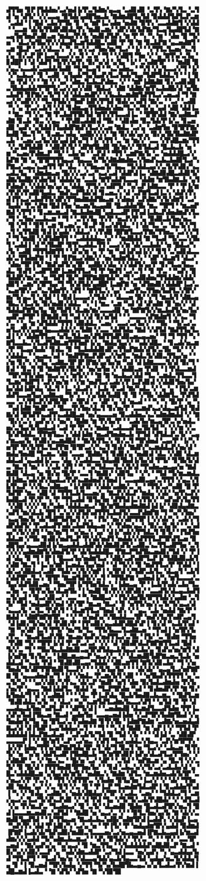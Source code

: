 ▟▜▜▅▝▊▛▐▜▟▟▅▞▃▞▅▟▐▞▛▃▜▟▆▞▄▃▄▝▃▟▊▟▊▝▃▜▚▝▇▞▚▜▃▝▃▜▟▝▅▝▟▜▞▝▞▞▃▃▄▝▉▜▟▞▄▟█▜▅▃▙▝▇▟▆▟█▜▄▜▟▝▉▟▟▟▜▟▜▃▛▃▆▝▃▟▟▝▐▝█▟▝▃▙▞▛▜▙▝▊▝▄▝▆▛▐▃▚▟▅▝▅▟▇▝▉▜▚▝▃▃▟▟▇▜▝▞▟▟▝▝▃▃▆▝▟▞▙▜▜▟▛▟▉▟▄▜▚▝▆▟▊▃▆▞▝▟▛▞▟▞▙▛▇▞▜▃▄▜▄▟█▜▟▝▇▃▄▜▅▜▅▟▚▟▊▃▅▝▆▟▄▞▛▞▙▝▅▟▊▟▜▟▚▝▆▝▛▝▚▝▚▝▆▝▝▟▅▝█▝▜▞▅▝▝▟▃▞▅▜▙▞▛▞▞▟▄▟▜▃▆▜▟▟█▃▚▟▉▝▛▝▉▝▇▝▉▃▙▛▇▝▄▃▅▟▇▜▝▃▆▝█▃▛▝▃▞▞▟▃▃▚▝▚▝▚▞▞▃▞▜▅▞▆▞▜▃▞▝▐▞▝▝▞▜▜▃▜▃▅▞▚▃▜▞▄▝▊▞▃▛▐▛▐▃▄▜▃▃▞▞▃▜▝▃▚▞▝▜▝▝▞▟█▜▝▜▅▝▞▝▄▝▇▜▚▞▃▜▄▝▊▟█▛▐▝▟▝▟▟▜▝▜▞▛▞▅▜▚▝▉▞▚▞▟▝▄▜▄▝▐▞▝▃▚▟▇▜▛▝▝▝▆▟█▝█▞▄▃▚▃▃▟▞▃▄▟▟▞▙▟▊▝▜▞▜▃▄▜▝▝▚▃▚▟▅▃▝▝▚▜▝▞▄▜▃▃▞▞▜▝▐▞▝▞▚▃▙▃▞▝▊▝▃▟▊▝▄▜▄▟▞▜▄▜▄▟▚▜▃▞▙▟▞▜▄▞▜▟▛▜▟▟▃▜▝▝▐▝█▝▅▝▛▟▝▞▝▝▇▝▞▝▄▞▝▟▆▃▜▃▙▃▛▟▆▃▝▞▝▝▆▛▐▟▇▟▇▝▊▞▃▟▊▟█▝▃▜▙▟▄▟▟▞▛▜▛▜▞▃▞▞▄▞▞▟▉▝█▟▃▞▝▟▇▝▟▟▇▞▆▜▚▃▙▟█▞▟▝▅▜▙▃▙▟▜▝▊▛▇▞▃▜▞▜▝▟▝▟▟▃▆▟▛▞▝▞▙▃▙▃▆▟▇▜▟▜▜▃▞▃▅▃▟▝▜▝▇▃▞▞▚▟▛▞▞▝▜▃▜▜▟▞▞▜▅▛▐▟▛▞▛▜▟▝▉▟▞▃▚▟▜▝▇▞▃▝▝▃▞▝▃▟▉▝▚▝▄▝▛▃▞▃▙▜▝▞▟▝▊▟▆▃▄▜▜▟▅▟▞▟▅▞▜▃▚▞▜▞▄▝▄▟▝▟█▝▟▟▐▃▝▝▇▃▝▜▝▞▄▝▇▝▛▃▙▟▜▜▙▜▟▝▇▜▚▜▜▃▃▟▐▃▝▝█▜▛▟▟▝▇▞▄▟▇▃▛▟▇▝▊▃▙▝▉▃▝▞▄▃▝▝▛▟▉▃▟▟▊▟▝▜▙▝▝▟▊▟▅▝▉▃▜▟▞▛▐▞▃▝▊▃▅▟▉▝▄▟▚▝▄▜▟▟▐▜▄▟▟▛▇▟▚▜▃▞▞▃▅▝▇▟▃▝▃▞▄▝▃▟▆▜▅▝▉▜▛▛▇▞▙▟█▝▇▃▜▝▚▝▊▃▆▃▚▟▄▝▄▟█▞▞▞▞▝▇▝▉▞▟▞▄▞▄▝▉▞▄▜▙▜▙▟▇▟▛▃▙▝▝▃▅▞▃▞▙▞▟▞▄▟▐▟▚▞▜▝▐▞▚▜▜▝▃▝▆▝▆▞▞▝▃▃▝▞▛▟█▃▆▞▜▜▝▞▃▜▟▜▟▟▊▝▝▟▉▟▚▜▞▝▟▛▇▜▙▟▉▝█▞▆▞▞▝▉▜▟▃▟▝█▃▙▃▙▝▅▝▆▝▚▃▅▞▛▟▆▃▛▝▜▞▝▃▙▞▅▝▝▃▛▟▝▝▜▜▝▃▆▛▇▞▙▝▃▝▅▟▟▟█▃▞▞▙▛▇▝▇▝▄▝█▜▛▜▜▜▄▃▞▜▄▃▃▜▞▜▞▟▇▟▆▟▆▃▚▜▅▟▚▃▙▃▙▟▉▜▃▞▚▛▇▃▞▃▄▃▚▃▅▜▜▝▛▝▟▃▝▝▞▜▅▃▄▜▞▜▄▃▝▜▞▟▟▃▄▞▞▃▜▞▛▟▊▞▚▃▃▟▃▜▄▝▝▟▆▟▅▃▅▝█▞▞▞▃▞▃▞▚▃▞▃▟▝▟▟▛▟▐▃▝▟▇▟▉▟█▃▟▟▊▜▞▟▇▞▙▟█▞▛▟▅▜▟▝▟▟▟▞▅▝▃▃▙▝▇▜▚▟▟▜▃▃▄▝▟▟▆▝▆▜▙▟▇▃▙▝▄▜▛▟▅▟▚▝▞▟▟▞▅▞▄▞▄▝▟▟▄▝▛▜▞▃▚▟▛▜▞▝▚▞▃▛▐▟▇▃▃▝▛▝▝▛▐▞▆▞▛▟▚▜▚▟▉▜▄▟▃▝▆▟▚▃▛▜▟▞▟▝▊▃▅▃▚▝▟▝▃▛▇▜▃▟▐▃▚▝▟▟▚▜▚▟▐▜▚▃▞▃▙▟▜▜▞▟▛▞▛▜▅▟▇▟▟▜▙▃▅▝▞▟▅▟▝▃▛▟▇▞▚▜▞▟▆▜▝▃▞▜▄▟▞▝▛▃▚▛▇▝█▟▐▜▅▝▅▃▆▞▙▃▄▟▊▝█▃▟▟▅▜▙▝▆▃▝▜▛▜▝▝▆▃▅▛▇▟▝▞▛▜▝▝▊▃▆▃▆▃▟▝▇▃▙▟▆▟█▝▄▟▃▃▟▛▐▜▚▟▐▃▙▃▛▟▅▟▆▟▚▜▃▞▜▝▃▜▅▞▃▃▙▃▆▝▝▜▝▝▃▜▚▜▄▝▛▞▛▝▅▃▛▞▛▝▄▝▉▟▉▃▙▜▅▞▅▃▝▝▉▝▞▜▝▝▉▜▝▃▆▝▊▃▅▞▃▝▊▃▛▝▊▃▞▟▜▟▃▝▐▝▟▞▜▃▝▃▝▟▃▜▞▞▜▃▜▝▄▜▜▟█▝▊▟▐▞▄▟▞▝▟▟▃▞▝▞▛▟█▝█▛▇▜▃▃▞▛▇▞▜▜▅▃▝▃▞▞▞▜▞▝▜▝▆▟█▝▞▟▜▟▇▜▜▝▝▃▟▟▟▟▄▃▚▞▝▝▆▟█▟▟▝▇▝▜▃▟▝▜▞▃▃▚▜▙▜▝▃▟▟▐▝▟▝▚▜▙▟▛▝▉▜▚▃▟▟▃▜▜▝▃▃▞▞▆▝▟▞▃▃▙▟▞▝▅▝█▟▃▞▚▞▙▝▃▟█▝▜▜▜▟▇▜▜▝▝▟▚▞▆▝▄▝▛▝▆▝▚▟▐▟▚▟▐▞▞▝▊▜▝▃▚▟▊▟▃▃▟▞▃▜▜▟▅▛▇▝▐▝▛▝▊▛▇▃▞▟▇▞▞▝▅▞▙▟▆▜▟▃▚▝▝▟▛▝▟▃▆▜▝▟▃▞▝▟▅▞▜▛▐▜▞▝▇▟▚▟▜▞▄▜▛▝▄▟█▞▞▟▄▝▞▞▟▟▜▞▄▞▛▝▊▞▜▃▄▜▄▃▝▟▃▝▊▟▜▝▃▟▛▜▟▛▐▃▆▟▜▜▃▞▜▝▛▝▇▟▜▝▃▞▃▜▝▝▊▝▛▃▝▝▚▟▚▝█▜▟▟▛▞▆▞▃▝▅▝▜▟▜▝█▞▚▟▜▛▇▟█▜▟▞▚▞▜▝▃▟▉▟▅▞▜▜▟▟▆▞▟▟▞▟▉▜▝▃▆▞▚▜▛▜▄▞▜▝▜▞▟▜▟▞▄▟█▛▐▃▆▛▇▝▅▝▟▜▅▟▊▞▟▟▟▛▐▃▞▃▚▃▅▜▛▞▃▞▚▃▜▟▆▜▚▝▟▜▝▝▇▜▜▃▚▝▄▞▝▃▅▜▚▃▜▜▅▞▙▟▜▃▚▜▛▞▆▞▜▞▄▃▜▝▄▜▟▝▐▝▉▟▐▃▃▃▞▞▜▟▞▝▝▟▃▃▅▝█▞▝▞▜▝▆▃▙▜▝▟▇▃▄▜▙▃▚▜▃▞▙▝▉▞▅▟▊▞▟▟▃▝▚▝▐▝▆▃▝▃▆▝▚▟▝▟▝▟▚▟▇▝█▝▅▞▞▝▟▜▟▟▄▛▇▜▄▜▄▝█▞▜▟▜▝▟▃▆▞▆▞▃▃▃▟█▝▅▝▇▛▇▜▞▞▆▃▙▟▜▞▅▞▙▞▄▟▛▃▛▜▛▝▐▛▇▟▊▞▜▝▚▟▝▞▟▝▊▞▅▜▟▝▝▝▃▃▃▃▚▛▇▟▆▜▝▞▚▃▝▜▞▃▝▝▄▝▆▝▟▜▟▟▞▜▜▜▝▟▉▟▟▃▝▃▅▞▝▃▃▞▃▞▙▞▞▝▝▜▙▝▝▜▞▃▞▃▅▜▃▞▛▞▄▟▄▜▄▃▃▟▟▞▞▃▜▟▇▝▞▃▃▝▟▟▜▟▄▝▇▟▝▞▟▜▟▝▇▟▜▜▄▜▃▟▐▝▞▝▟▟▆▜▜▃▄▝▅▜▃▜▟▃▆▞▟▜▟▜▜▟▛▟▉▃▅▃▄▃▅▞▝▜▝▜▝▜▜▝▚▝▇▜▃▃▙▃▚▜▃▟▜▟▇▃▆▜▜▜▅▛▐▞▄▝▇▟▄▜▄▞▞▝▚▟▞▟█▃▝▝▊▃▟▞▅▃▆▞▛▝▜▃▄▞▙▟▞▝▊▟▃▝▉▝▜▃▙▟▟▟▊▟▛▃▜▜▄▛▇▟▞▟▜▞▃▜▙▝▜▞▝▝▞▞▟▟▟▃▝▝▄▃▅▃▚▟▝▝▆▟▛▛▇▃▛▟▛▃▞▞▆▜▃▝▆▟▃▜▞▟▉▃▜▜▄▞▅▝▝▞▆▝▊▞▚▝▞▜▄▝▃▟▇▃▜▛▐▛▐▛▇▞▄▞▙▞▆▝▚▟▝▟▐▟▇▃▃▃▜▞▟▝▉▞▜▝▊▟▝▝▊▃▜▝▉▝▇▟▇▜▚▜▙▜▞▝▅▞▅▜▅▝▞▝▟▟▉▃▅▝▛▟▊▝▐▝▛▟▃▃▆▟▝▜▛▞▜▜▞▟▅▝▆▃▞▃▚▝▆▜▞▞▝▝▇▝▇▝▅▃▙▃▞▟▟▝▜▃▝▃▆▟▃▜▜▃▃▜▜▃▆▞▜▟▛▜▝▃▛▞▅▞▆▝▝▞▆▝▅▟▜▃▞▃▟▞▞▛▐▃▛▟▊▟▝▞▟▟▊▜▅▞▙▞▙▞▟▟▐▟▛▟▄▝▟▃▜▝▐▃▝▟▃▟▚▝▐▃▙▝▛▃▟▝▇▞▚▟▃▝▞▝▄▝▄▝▐▜▞▃▆▟▟▜▃▃▅▜▄▞▄▟▇▃▄▝▜▞▚▝▝▞▄▜▟▞▙▟█▝▊▝▉▝▞▜▙▝▟▟▇▜▃▝▛▟▜▟▃▃▝▃▚▜▜▃▛▞▟▜▙▜▛▝▃▜▛▟▝▃▝▟▛▝▄▝▟▝▅▃▟▝▝▝▚▝▚▝█▞▛▝▄▝▚▝▚▟▐▟▇▝▇▟▛▃▞▝█▃▃▜▚▜▅▞▟▃▜▝▊▞▅▞▛▝▃▃▆▟▚▃▞▟▄▃▆▜▟▝▉▟▇▞▟▝█▜▟▜▚▃▟▜▚▃▟▟█▃▅▝▅▞▄▃▃▃▅▝▉▃▟▟▅▃▚▃▚▟▆▟▆▟▟▝▞▝▇▝▉▞▞▃▚▝▄▟▚▞▞▝▅▞▚▝█▟▆▝▆▝▛▞▙▞▛▝▝▃▟▞▙▞▆▃▄▜▛▃▚▞▅▟▃▝▅▞▃▜▄▞▙▜▄▟▃▟▝▃▟▝▛▝▛▃▚▝▆▟▅▝▃▟▃▃▟▜▃▜▙▜▟▝▚▝▞▞▆▝▞▃▜▞▟▜▟▟▃▝▛▛▇▜▄▃▚▝▟▟▐▟▆▝▅▃▟▜▅▟▅▃▙▝▛▜▟▝▟▜▟▃▛▃▜▞▝▃▄▞▆▃▄▞▙▝▛▟▊▞▄▃▆▟█▟▝▝▇▞▙▜▜▃▚▝▊▞▃▜▝▜▛▟▅▟▝▃▄▞▛▝▐▞▚▝▅▜▛▝▛▞▙▜▜▃▜▃▛▛▇▝▉▜▛▃▞▞▚▃▜▝▊▟▞▝▇▟▛▞▚▃▆▟▟▃▛▞▅▞▟▝▆▟▄▜▅▟█▝▜▃▆▃▝▟▇▝▃▃▄▝█▟▇▞▜▝▊▟▊▞▄▝▅▟▊▟▝▟▃▝▞▟▉▝▟▃▆▟▟▃▟▝▄▃▟▟▐▞▃▃▝▟▄▝▞▃▟▟▃▃▜▟▄▟▊▜▙▟▐▞▙▞▟▝▛▜▞▝▊▜▙▜▞▟▃▝▇▃▜▝▆▞▝▝▞▃▙▝▟▜▝▝▚▝▚▞▜▟▃▃▜▃▚▜▞▟▝▜▚▟▅▃▅▃▄▞▅▝▇▟▇▟▉▝▟▃▄▝▅▝▉▞▅▝█▞▛▝▃▃▜▝▇▟▊▞▝▟▉▜▄▝▝▞▚▝▝▜▟▝▜▞▆▃▆▟▃▟▐▟▆▃▚▟▞▟▚▜▄▟▃▞▛▟▚▃▆▟▅▟▚▜▅▟▐▝▃▃▄▟▉▃▄▞▃▜▜▜▝▞▄▃▚▜▙▜▚▃▛▝▞▞▙▃▚▟▇▃▄▝▐▞▟▜▛▝▞▟▟▞▄▟▇▞▃▝▄▝▝▜▜▞▃▞▚▟▉▝█▝▛▜▟▜▛▝▆▃▝▟█▝▟▝▜▜▜▃▙▜▃▃▅▞▄▝▇▃▛▞▟▃▛▝▆▟▄▝▞▟▞▝▅▜▚▃▛▞▙▟█▃▟▝▛▞▛▝▚▝▛▝▜▜▃▟▟▝▉▜▄▜▅▝▟▜▜▟▐▃▚▜▜▞▞▝▚▟▚▟▚▜▄▜▜▝▞▟█▝▞▞▞▝▊▞▚▟▅▝▟▟▟▃▆▃▞▝█▞▆▜▙▟▄▟▆▟▇▟▐▟▐▞▝▟▉▟▄▟▇▃▚▟▜▝▆▞▟▃▙▝█▜▝▃▚▞▞▟▜▟▚▟▜▜▜▃▙▟▜▞▃▃▛▟▆▛▇▝▜▝▚▞▚▜▅▞▚▃▄▜▅▞▙▝▟▞▜▟▛▜▟▜▄▜▝▞▃▝▐▜▞▝▅▞▞▟▛▜▜▛▐▝▞▞▟▞▚▝▃▟▞▞▜▟▛▟▟▜▞▝▛▃▟▃▟▜▚▟▞▃▙▟▜▟▄▃▅▝▞▝▛▟▅▞▄▃▚▝▉▞▃▜▄▜▞▝▝▃▚▟▄▞▚▜▞▞▟▜▝▝▅▞▆▞▜▝▚▞▅▃▚▝▄▞▝▟▐▞▚▟▞▞▛▜▟▃▜▝▊▜▞▝▐▜▟▜▅▟▟▃▆▝▞▜▙▝▊▟▊▞▅▟▜▃▛▝▛▞▟▞▅▟▜▝▅▟▟▞▞▟▜▜▜▃▛▜▛▟▜▃▅▝▉▟█▜▄▞▄▃▃▟▉▟▐▞▅▃▄▟▟▃▟▟▛▟▞▟▇▟▊▟▜▞▃▟▉▃▚▃▜▜▃▟▛▜▅▝▃▜▞▞▞▞▄▟▆▟▇▜▞▟▅▟▜▞▛▝▟▞▙▟▟▟█▃▝▛▇▃▛▜▟▜▙▃▅▟▊▞▜▟▝▞▝▛▐▟▝▟▄▝▉▝▜▝▐▛▐▝█▃▃▞▙▞▅▟▆▜▃▞▝▟█▞▃▟▚▟▛▜▃▛▐▞▜▟█▟▉▃▙▜▞▟▇▝▇▃▜▝▐▃▚▞▆▛▐▃▅▟▃▜▄▞▅▟▝▝▟▝▜▞▞▝▉▝▆▟▜▜▃▞▛▝▛▟▟▝▐▟▞▃▞▟█▟▃▞▃▟▛▝▜▟▞▃▚▜▞▞▆▛▐▝▄▜▛▟▝▞▜▟▛▃▙▜▃▝▟▃▄▜▝▃▙▜▞▟▟▜▛▃▜▃▚▝█▜▛▝▇▃▆▜▟▜▞▞▃▜▝▝▜▜▙▛▇▝▄▟▅▟▐▞▚▝▆▜▃▃▃▞▃▜▄▞▟▟▜▟▊▃▅▞▝▜▅▞▜▛▐▞▜▜▅▜▟▃▚▝▐▟▅▃▄▝▛▝▐▃▙▜▚▟▞▃▙▞▜▃▃▜▅▝▃▝▉▜▚▞▙▞▟▃▆▜▙▝▐▝▅▟█▝▊▞▛▞▞▟▛▟▊▞▝▃▃▟▜▞▟▃▄▃▙▟▜▃▜▞▄▟▝▝▉▃▞▟▊▃▞▝▃▃▝▝▚▝▇▟█▃▞▝▐▜▞▟▅▜▙▜▛▜▜▟▞▞▄▟▆▝▃▜▜▞▝▜▟▝▅▟▄▟▛▞▅▟▝▟▚▜▛▝▆▃▅▝▇▃▞▝▊▝▅▜▜▞▅▞▞▃▜▞▜▞▄▃▞▟▚▃▃▞▙▝▃▜▃▝▛▟▚▜▝▝▟▃▆▜▜▃▞▜▅▟▝▟▚▝▞▝▄▃▝▃▙▝▅▟▟▝▇▞▛▝▇▟▟▝▝▟▇▛▇▛▇▜▛▃▝▝▞▝▚▞▅▟▚▞▚▜▙▟▟▃▃▜▛▝▅▟▚▜▄▜▚▟▛▃▄▜▝▟▐▟▊▞▜▞▅▞▟▝▛▟▊▞▛▝▐▜▚▟▊▞▄▃▟▟▛▟█▟▚▛▐▝▊▞▟▝▚▃▙▜▚▟▝▝▇▝▚▞▟▛▐▃▜▝▛▜▞▝▆▞▜▞▜▃▝▜▜▞▙▃▃▜▃▟▇▃▅▝▝▜▚▟▐▝▅▜▛▞▙▞▛▃▝▝▆▃▟▜▃▟▚▜▙▝▆▃▅▞▙▟▚▞▅▟▜▜▃▞▃▜▙▝▐▜▞▝▃▝▉▟▆▝▜▜▅▝▛▟▉▝▜▞▝▜▛▛▐▞▟▝▛▃▛▃▞▃▞▝▞▞▝▟▝▟▉▟▛▟▃▛▇▛▇▜▜▃▟▝█▟▝▜▞▞▃▝▜▝▝▜▙▞▙▃▙▟▇▟▊▃▄▜▛▟▜▟▄▃▙▜▄▃▞▃▙▞▄▝▊▟▚▞▅▞▆▜▝▟▐▞▅▛▇▝▊▞▙▞▃▝▐▟█▃▆▃▄▃▛▝▅▃▞▞▃▝▞▝▟▃▆▟▉▜▟▛▇▃▅▃▜▃▙▝▅▟▟▃▟▝▚▃▙▝▛▟▝▝▉▟▉▟▉▃▄▞▜▟▟▞▝▟▉▃▆▜▜▝▇▜▞▟▊▃▙▞▝▜▝▞▅▜▅▟▞▜▞▟▛▜▜▛▇▟▊▜▃▃▛▞▝▝▝▞▙▜▄▞▙▞▝▝▝▟▞▟▞▝▄▃▄▜▃▞▅▛▇▛▇▝▉▝▄▃▃▟▅▟▚▞▜▝▐▞▝▞▆▟▃▝▛▃▆▞▙▜▝▟▉▝▝▝▅▜▙▟▚▜▜▜▜▝▄▝▃▃▜▞▚▞▝▝▄▞▞▟▊▞▚▜▚▃▝▟▞▃▛▝▆▟▛▝▅▜▝▟▅▝▉▞▙▟▃▟▆▟▅▝▛▞▙▞▅▞▛▝▄▃▃▝▇▟▐▟▟▜▃▝▉▟▟▝▄▝▜▃▛▜▛▟▅▝▚▟▝▝▊▟▅▟▛▞▛▝▇▝▊▞▙▜▅▟▞▜▝▟▝▞▃▟▇▟▝▝▝▝▟▃▝▛▐▃▛▟▄▝█▃▙▜▅▟▉▃▙▃▆▃▝▝█▟▜▃▆▝▉▟▊▟▟▃▚▞▙▝▚▝▟▃▞▝▚▞▚▃▆▜▟▜▃▟▆▞▙▃▃▞▟▜▝▝▄▜▟▝▊▝▛▝▟▃▃▟▄▃▙▜▅▞▚▟▜▃▛▝▝▟▛▜▞▟▐▝▝▃▅▟▅▟█▝▟▃▆▟▜▃▃▟▜▟▅▝▛▛▐▃▞▟▚▞▙▟▐▜▙▃▅▝▇▃▟▝▄▟▅▜▅▝▃▃▄▃▅▟▐▟▅▝▞▃▛▜▛▞▙▟▇▜▙▟▝▞▄▜▅▟▅▜▞▜▄▝▆▝█▜▃▞▃▜▚▟▅▟▇▝▊▜▚▜▙▝▐▟▆▛▇▟▆▝▃▟▇▞▅▃▅▟▄▟▇▃▞▟▝▟▐▜▟▛▐▃▄▜▟▟▄▞▃▜▝▝▝▜▝▝▚▝▟▝▇▟▊▝▆▝▄▛▐▝▞▝▜▜▟▝▛▟▟▟▟▟▐▟▃▛▇▃▟▃▅▝▝▃▛▃▙▜▞▜▟▝▉▝▜▟▝▞▙▝▝▝▝▟▐▟▝▃▝▟▉▟▛▃▃▃▃▛▐▝▞▝█▞▆▜▝▃▛▝▃▞▅▃▝▞▟▜▝▜▃▞▄▟▟▃▚▜▄▃▝▃▛▞▆▜▛▜▚▝▐▞▞▛▐▟▅▞▜▜▚▞▅▛▇▟▜▟▄▜▛▃▜▝▟▞▜▝▉▃▜▝▅▝▜▃▞▞▝▃▙▃▅▝▊▜▚▜▞▝▅▝▚▞▅▝▟▟▜▃▟▛▐▜▙▟█▃▙▝▜▞▆▜▛▟▊▛▐▟▚▞▟▃▟▜▃▞▛▜▅▞▝▞▞▟▇▟▛▝▃▝▞▝▇▃▚▃▝▝█▞▅▝▃▞▝▟▛▝▝▃▜▟▝▝▅▛▇▃▆▝▄▝█▃▜▝▞▞▃▜▞▝▉▝█▞▟▝▐▜▜▜▅▟▊▜▛▜▅▞▙▞▝▝▊▟▝▃▙▃▚▞▞▜▞▃▞▃▟▃▙▞▟▝▄▝█▃▚▟▟▟█▃▆▝▄▜▄▞▟▞▆▜▞▝▅▟▇▃▚▝▇▟▆▝▟▜▃▝▆▃▆▟▅▃▟▞▙▜▛▝▃▞▅▃▞▞▛▝▛▃▚▝▝▜▜▝▞▟▜▜▛▃▝▞▙▟▅▝▉▜▄▜▅▝▐▃▞▞▝▞▝▟▞▝▜▜▅▟▊▝▇▟▄▝▄▞▝▞▃▝▊▜▝▞▃▝█▝▝▛▐▃▛▝▜▃▅▟▆▜▟▃▟▛▐▝▊▃▟▟▅▜▚▟▐▝▚▝▞▝▊▟▄▝▃▟▇▞▚▝▅▟▞▟█▟▄▞▞▜▛▝▞▃▟▃▝▃▅▞▝▝▜▟▟▃▞▜▝▃▆▞▄▃▞▃▜▃▞▜▞▟▚▃▛▟▊▝▞▝▟▝▛▟▝▜▄▝▞▜▞▜▞▃▟▞▛▟█▟▞▝▞▝▟▜▃▟▝▞▄▝▛▞▆▃▛▃▝▜▃▟▅▃▞▝▉▝▃▜▞▝▟▃▅▟▉▝█▟▅▝█▃▟▃▟▜▛▞▅▃▜▝█▟▐▃▃▃▆▃▅▟▊▃▚▟▜▟▝▝▇▟█▝▅▝▄▃▞▃▝▞▝▝▉▜▃▜▅▞▄▞▙▝▇▝▟▞▞▃▆▟▊▜▄▟▜▟▝▝▐▞▜▜▄▃▅▝▇▃▟▃▙▃▚▟█▞▚▟▇▜▛▟▐▃▟▟▚▝▞▟▄▛▐▃▄▝▚▟▚▜▚▝▟▟▝▛▐▟▊▞▚▝▃▞▄▝▅▝▝▛▐▜▞▝▛▝▅▟▄▟▆▜▛▞▄▟▟▝▉▟▆▟▐▛▇▛▐▃▟▞▟▞▜▟▚▟▉▞▆▟▉▃▜▃▃▃▅▞▃▞▅▃▄▃▅▟▐▛▇▃▙▃▄▟▐▞▆▃▟▟▆▞▞▞▄▟▟▝▜▞▚▟▆▃▙▃▆▃▞▝▝▟▚▝▉▜▟▞▞▝▛▞▃▝▚▝▝▝▛▞▝▃▃▜▛▃▅▟▝▝▇▞▄▟▚▞▄▝▚▞▄▃▞▝▉▝▆▃▜▜▄▝▝▞▙▟▟▟▟▟▚▟█▟▉▃▛▝▇▃▟▝▉▞▚▞▞▟▉▞▃▃▛▝▄▝▚▟▞▟▆▃▟▟▛▝▃▞▜▟▐▃▃▝▅▞▄▟▚▝▚▝▄▃▟▟▄▞▙▟▝▜▜▃▛▜▝▝▜▃▟▝▅▞▅▝▞▟▃▃▄▜▟▞▄▃▙▜▄▃▃▜▟▝▄▟▄▞▅▃▜▞▟▟▄▜▄▝▊▝▐▝▉▃▅▟▝▜▛▞▙▟▄▝▞▜▜▝▜▞▚▞▙▟█▜▙▃▄▃▚▞▄▜▃▟▃▞▛▞▆▟▐▟█▃▆▟▐▃▟▃▝▝▇▝▟▜▞▝▟▜▅▝▇▝▚▜▉▜▉
